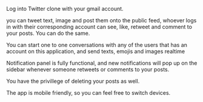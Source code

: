 Log into Twitter clone with your gmail account. 

you can tweet text, image and post them onto the public feed, whoever logs in with their corresponding account can see, like, retweet and comment to your posts. You can do the same. 

You can start one to one conversations with any of the users that has an account on this application, and send texts, emojis and images realtime

Notification panel is fully functional, and new notifications will pop up on the sidebar whenever someone retweets or comments to your posts.

You have the privillege of deleting your posts as well.

The app is mobile friendly, so you can feel free to switch devices. 


